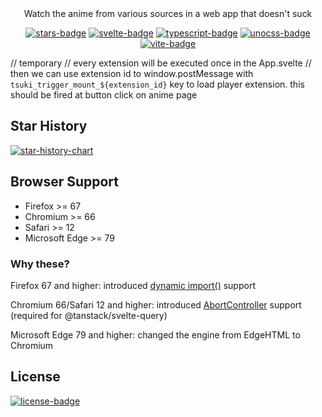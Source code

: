<div align="center">
Watch the anime from various sources in a web app that doesn't suck

[![stars-badge]](https://github.com/notwindstone/tsuki/stargazers)
[![svelte-badge]](https://svelte.dev/)
[![typescript-badge]](https://www.typescriptlang.org/)
[![unocss-badge]](https://svelte.dev/)
[![vite-badge]](https://vite.dev/)
</div>

// temporary
// every extension will be executed once in the App.svelte
// then we can use extension id to window.postMessage with `tsuki_trigger_mount_${extension_id}` key to load player extension. this should be fired at button click on anime page

## Star History

[![star-history-chart]](https://star-history.com/#notwindstone/tsuki&Date)

## Browser Support

- Firefox >= 67
- Chromium >= 66
- Safari >= 12
- Microsoft Edge >= 79

### Why these?

Firefox 67 and higher: introduced [dynamic import()](https://developer.mozilla.org/en-US/docs/Web/JavaScript/Reference/Operators/import#browser_compatibility) support

Chromium 66/Safari 12 and higher: introduced [AbortController](https://developer.mozilla.org/en-US/docs/Web/API/AbortController#browser_compatibility) support (required for @tanstack/svelte-query)

Microsoft Edge 79 and higher: changed the engine from EdgeHTML to Chromium

## License

[![license-badge]](https://github.com/notwindstone/tsuki/blob/main/LICENSE)

<!-- variables -->

[stars-badge]: https://img.shields.io/github/stars/notwindstone/tsuki?label=Stars&style=for-the-badge&color=%23f5c2e7&logo=data%3Aimage%2Fsvg%2Bxml%3Bbase64%2CPD94bWwgdmVyc2lvbj0iMS4wIiBlbmNvZGluZz0idXRmLTgiPz4KPHN2ZyBoZWlnaHQ9IjI0IiB2aWV3Qm94PSIwIC05NjAgOTYwIDk2MCIgd2lkdGg9IjI0IiB4bWxucz0iaHR0cDovL3d3dy53My5vcmcvMjAwMC9zdmciPgogIDxwYXRoIGQ9Im0zNTQtMjQ3IDEyNi03NiAxMjYgNzctMzMtMTQ0IDExMS05Ni0xNDYtMTMtNTgtMTM2LTU4IDEzNS0xNDYgMTMgMTExIDk3LTMzIDE0M1pNMjMzLTgwbDY1LTI4MUw4MC01NTBsMjg4LTI1IDExMi0yNjUgMTEyIDI2NSAyODggMjUtMjE4IDE4OSA2NSAyODEtMjQ3LTE0OUwyMzMtODBabTI0Ny0zNTBaIiBzdHlsZT0iZmlsbDogcmdiKDI0NSwgMTk0LCAyMzEpOyIvPgo8L3N2Zz4%3D
[svelte-badge]: https://img.shields.io/badge/svelte-%23f1413d.svg?style=for-the-badge&logo=svelte&logoColor=white
[unocss-badge]: https://img.shields.io/badge/unocss-333333.svg?style=for-the-badge&logo=unocss&logoColor=white
[typescript-badge]: https://img.shields.io/badge/typescript-%23007ACC.svg?style=for-the-badge&logo=typescript&logoColor=white
[vite-badge]: https://img.shields.io/badge/vite-%23646CFF.svg?style=for-the-badge&logo=vite&logoColor=white
[star-history-chart]: https://api.star-history.com/svg?repos=notwindstone/tsuki&type=Date
[license-badge]: https://img.shields.io/github/license/notwindstone/tsuki?style=for-the-badge

[psi-home]: psi/psi-home-page.webp
